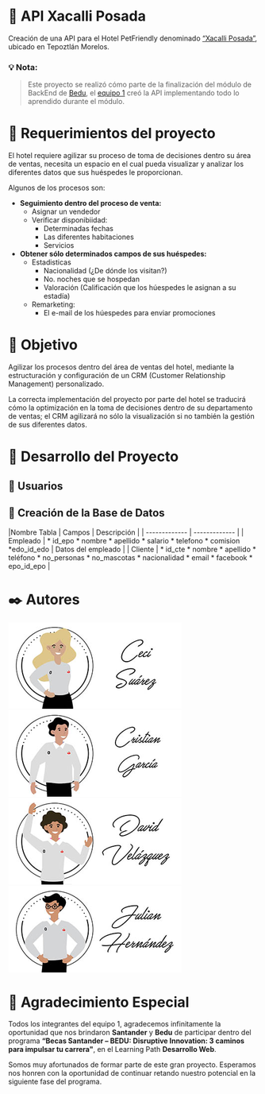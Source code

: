 # 🏨  API Xacalli Posada

Creación de una API para el Hotel PetFriendly denominado [“Xacalli Posada”](https://www.facebook.com/XacalliEnTepoztlan), ubicado en Tepoztlán Morelos.

### 💡 Nota:

> Este proyecto se realizó cómo parte de la finalización del módulo de BackEnd de [Bedu](https://bedu.org/), el [equipo 1](#autores) creó la API implementando todo lo aprendido durante el módulo.


# 🚀 Requerimientos del proyecto

El hotel requiere agilizar su proceso de toma de decisiones dentro su área de ventas, necesita un espacio en el cual pueda visualizar y analizar los diferentes datos que sus huéspedes le proporcionan.

Algunos de los procesos son:
* **Seguimiento dentro del proceso de venta:** 
    * Asignar un vendedor
    * Verificar disponibiidad:
        * Determinadas fechas
        * Las diferentes habitaciones
        * Servicios
* **Obtener sólo determinados campos de sus huéspedes:**
    * Estadisticas
        * Nacionalidad (¿De dónde los visitan?)
        * No. noches que se hospedan
        * Valoración (Calificación que los húespedes le asignan a su estadía)
    * Remarketing:
        * El e-mail de los húespedes para enviar promociones

# 🎯 Objetivo

Agilizar los procesos dentro del área de ventas del hotel, mediante la estructuración y configuración de un CRM (Customer Relationship Management) personalizado.

La correcta implementación del proyecto por parte del hotel se traducirá cómo la optimización en la toma de decisiones dentro de su departamento de ventas; el CRM agilizará no sólo la visualización si no también la gestión de sus diferentes datos.

# 📖 Desarrollo del Proyecto

## 👱 Usuarios


## 📝 Creación de la Base de Datos

|Nombre Tabla | Campos | Descripción |
| ------------- | ------------- |
| Empleado | * id_epo * nombre * apellido * salario * telefono * comision *edo_id_edo | Datos del empleado |
| Cliente | * id_cte * nombre * apellido * teléfono * no_personas * no_mascotas * nacionalidad * email * facebook * epo_id_epo |

<a name="autores"></a>
# ✒️ Autores 

[![Ceci Suarez](./img/ceci_suarez.jpg)](https://github.com/CeciSuareZaldivar) [![Cristian Garcia](./img/cristian_garcia.jpg)](https://github.com/Adalk033)  
[![David Velazquez](./img/david_velazquez.jpg)](https://github.com/dvmoran1) [![Julian Hernandez](/img/julian_hernandez.jpg)](https://github.com/codeinit-code)


# 🎁  Agradecimiento Especial

Todos los integrantes del equipo 1, agradecemos infinitamente la oportunidad que nos brindaron **Santander** y **Bedu** de participar dentro del programa __“Becas Santander – BEDU: Disruptive Innovation: 3 caminos para impulsar tu carrera"__, en el Learning Path **Desarrollo Web**.

Somos muy afortunados de formar parte de este gran proyecto. 
Esperamos nos honren con la oportunidad de continuar retando nuestro potencial en la siguiente fase del programa.  
